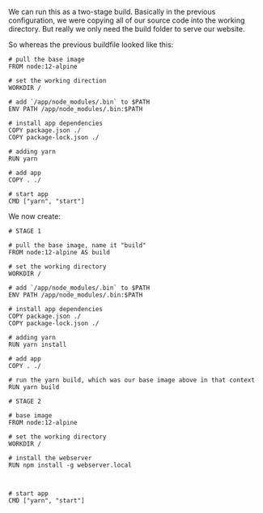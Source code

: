 
We can run this as a two-stage build.  Basically in the previous configuration, we were copying all of our source code into the working directory. But really we only need the build folder to serve our website.

So whereas the previous buildfile looked like this:

```
# pull the base image
FROM node:12-alpine

# set the working direction
WORKDIR /

# add `/app/node_modules/.bin` to $PATH
ENV PATH /app/node_modules/.bin:$PATH

# install app dependencies
COPY package.json ./
COPY package-lock.json ./

# adding yarn
RUN yarn

# add app
COPY . ./

# start app
CMD ["yarn", "start"]

```
We now create:

```
# STAGE 1

# pull the base image, name it "build"
FROM node:12-alpine AS build

# set the working directory
WORKDIR /

# add `/app/node_modules/.bin` to $PATH
ENV PATH /app/node_modules/.bin:$PATH

# install app dependencies
COPY package.json ./
COPY package-lock.json ./

# adding yarn
RUN yarn install

# add app
COPY . ./

# run the yarn build, which was our base image above in that context
RUN yarn build

# STAGE 2

# base image
FROM node:12-alpine

# set the working directory
WORKDIR /

# install the webserver
RUN npm install -g webserver.local



# start app
CMD ["yarn", "start"]

```
